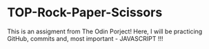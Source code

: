 # TOP-Rock-Paper-Scissors

This is an assigment from The Odin Porject!
Here, I will be practicing GitHub, commits and, most important - JAVASCRIPT !!!
